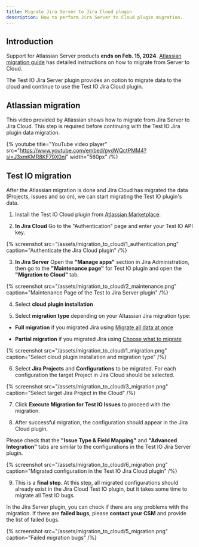 ```yaml
---
title: Migrate Jira Server to Jira Cloud plugin
description: How to perform Jira Server to Cloud plugin migration.
---
```


## Introduction

Support for Atlassian Server products **ends on Feb. 15, 2024**. [Atlassian migration guide](https://www.atlassian.com/migration/assess/journey-to-cloud) has detailed instructions on how to migrate from Server to Cloud.

The Test IO Jira Server plugin provides an option to migrate data to the cloud and continue to use the Test IO Jira Cloud plugin.

## Atlassian migration

This video provided by Atlassian shows how to migrate from Jira Server to Jira Cloud. This step is required before continuing with the Test IO Jira plugin data migration.

{% youtube title="YouTube video player" src="https://www.youtube.com/embed/pvdWQctPMM4?si=J3xmKMR8KF79X0nj" width="560px" /%}

## Test IO migration

After the Atlassian migration is done and Jira Cloud has migrated the data (Projects, Issues and so on), we can start migrating the Test IO plugin's data.

1. Install the Test IO Cloud plugin from [Atlassian Marketplace](https://marketplace.atlassian.com/apps/1217073/qa-service-for-jira?hosting=cloud&tab=overview).

2. **In Jira Cloud** Go to the "Authentication" page and enter your Test IO API key.

{% screenshot src="/assets/migration_to_cloud/1_authentication.png" caption="Authenticate the Jira Cloud plugin" /%}

3. **In Jira Server** Open the **"Manage apps"** section in Jira Administration, then go to the **"Maintenance page"** for Test IO plugin and open the **"Migration to Cloud"** tab.

{% screenshot src="/assets/migration_to_cloud/2_maintenance.png" caption="Maintenance Page of the Test Io Jira Server plugin" /%}

4. Select **cloud plugin installation**

5. Select **migration type** depending on your Altassian Jira migration type:

- **Full migration** if you migrated Jira using [Migrate all data at once](https://support.atlassian.com/migration/docs/migrate-all-jira-data-at-once-using-the-assistant/)

- **Partial migration** if you migrated Jira using [Choose what to migrate](https://support.atlassian.com/migration/docs/choose-what-jira-data-to-migrate-using-the-assistant/)

{% screenshot src="/assets/migration_to_cloud/1_migration.png" caption="Select cloud plugin installation and migration type" /%}

6. Select **Jira Projects** and **Configurations** to be migrated. For each configuration the target Project in Jira Cloud should be selected.

{% screenshot src="/assets/migration_to_cloud/3_migration.png" caption="Select target Jira Project in the Cloud" /%}

7. Click **Execute Migration for Test IO Issues** to proceed with the migration.

8. After successful migration, the configuration should appear in the Jira Cloud plugin.

Please check that the **"Issue Type & Field Mapping"** and **"Advanced Integration"** tabs are similar to the configurations in the Test IO Jira Server plugin.

{% screenshot src="/assets/migration_to_cloud/6_migration.png" caption="Migrated configuration in the Test IO Jira Cloud plugin" /%}

9. This is a **final step**. At this step, all migrated configurations should already exist in the Jira Cloud Test IO plugin, but it takes some time to migrate all Test IO bugs.

In the Jira Server plugin, you can check if there are any problems with the migration. If there are **failed bugs**, please **contact your CSM** and provide the list of failed bugs.

{% screenshot src="/assets/migration_to_cloud/5_migration.png" caption="Failed migration bugs" /%}
